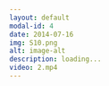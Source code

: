 ```yaml
---
layout: default
modal-id: 4
date: 2014-07-16
img: S10.png
alt: image-alt
description: loading...
video: 2.mp4
---
```

